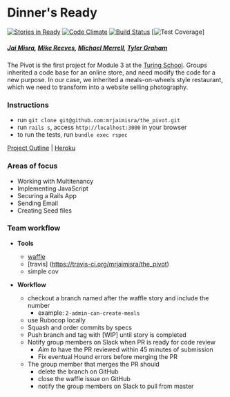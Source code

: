 # Dinner's Ready 

[![Stories in Ready](https://badge.waffle.io/mrjaimisra/the_pivot.svg?label=ready&title=Ready)](http://waffle.io/mrjaimisra/the_pivot) [![Code Climate](https://codeclimate.com/github/applegrain/dinners_ready/badges/gpa.svg)](https://codeclimate.com/github/applegrain/dinners_ready) [![Build Status](https://travis-ci.org/applegrain/dinners_ready.svg)](https://travis-ci.org/mrjaimisra/the_pivot) [![Test Coverage](https://codeclimate.com/github/mrjaimisra/the_pivot/badges/coverage.svg)]

##### [Jai Misra](https://github.com/mrjaimisra), [Mike Reeves](https://github.com/michael-reeves), [Michael Merrell](https://github.com/michaelkm), [Tyler Graham](https://github.com/tgraham777)

The Pivot is the first project for Module 3 at the [Turing School](http://turing.io).
Groups inherited a code base for an online store, and need modify the code for a new purpose.
In our case, we inherited a meals-on-wheels style restaurant, which we need to transform into a website selling photography. 

### Instructions 
- run `git clone git@github.com:mrjaimisra/the_pivot.git`
- run `rails s`, access `http://localhost:3000` in your browser 
- to run the tests, run `bundle exec rspec`  

[Project Outline](https://github.com/turingschool/lesson_plans/blob/master/ruby_03-professional_rails_applications/the_pivot.markdown#pivots) | [Heroku](https://photo_bomb.herokuapp.com/)

### Areas of focus
- Working with Multitenancy
- Implementing JavaScript
- Securing a Rails App
- Sending Email
- Creating Seed files

### Team workflow 
- **Tools** 
  - [waffle](https://waffle.io/mrjaimisra/the_pivot) 
  - [travis]  (https://travis-ci.org/mrjaimisra/the_pivot)
  - simple cov
   
- **Workflow**
  - checkout a branch named after the waffle story and include the number 
    - example: `2-admin-can-create-meals`
  - use Rubocop locally 
  - Squash and order commits by specs 
  - Push branch and tag with [WIP] until story is completed 
  - Notify group members on Slack when PR is ready for code review 
    - *Aim to* have the PR reviewed within 45 minutes of submission 
    - Fix eventual Hound errors before merging the PR 
  - The group member that merges the PR should 
    - delete the branch on GitHub 
    - close the waffle issue on GitHub 
    - notify the group members on Slack to pull from master 
